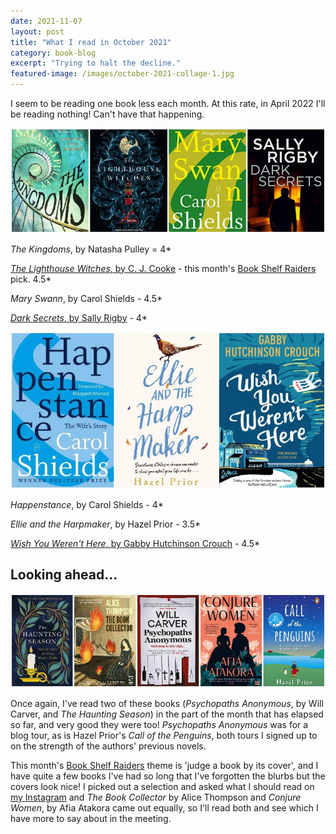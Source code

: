 ```yaml
---
date: 2021-11-07
layout: post
title: "What I read in October 2021"
category: book-blog
excerpt: "Trying to halt the decline."
featured-image: /images/october-2021-collage-1.jpg
---
```


I seem to be reading one book less each month. At this rate, in April 2022 I'll be reading nothing! Can't have that happening.

![The Kingdoms, The Lighthouse Witches, Mary Swann, Dark Secrets](/images/october-2021-collage-1.jpg)

<cite>The Kingdoms</cite>, by Natasha Pulley = 4*

[<cite>The Lighthouse Witches</cite>, by C. J. Cooke](/blog-tour-the-lighthouse-witches/) - this month's [Book Shelf Raiders](https://www.instagram.com/bookshelfraiders/) pick. 4.5*

<cite>Mary Swann</cite>, by Carol Shields - 4.5*

[<cite>Dark Secrets</cite>, by Sally Rigby](/blog-tour-dark-secrets/) - 4*

![Happenstance, Ellie and the Harpmaker, Wish You Weren't Here](/images/october-2021-collage-2.jpg)

<cite>Happenstance</cite>, by Carol Shields - 4*

<cite>Ellie and the Harpmaker</cite>, by Hazel Prior - 3.5*

[<cite>Wish You Weren't Here</cite>, by Gabby Hutchinson Crouch](/blog-tour-wish-you-werent-here/) - 4.5*

## Looking ahead...

![The Haunting Season, The Book Collector, Psychopaths Anonymous, Conjure Women, Call of the Penguins](/images/october-2021-collage-3.jpg)

Once again, I've read two of these books (<cite>Psychopaths Anonymous</cite>, by Will Carver, and <cite>The Haunting Season</cite>) in the part of the month that has elapsed so far, and very good they were too! <cite>Psychopaths Anonymous</cite> was for a blog tour, as is Hazel Prior's <cite>Call of the Penguins</cite>, both tours I signed up to on the strength of the authors' previous novels.

This month's [Book Shelf Raiders](https://www.instagram.com/bookshelfraiders/) theme is 'judge a book by its cover', and I have quite a few books I've had so long that I've forgotten the blurbs but the covers look nice! I picked out a selection and asked what I should read on [my Instagram](https://www.instagram.com/alicemcalicepants) and <cite>The Book Collector</cite> by Alice Thompson and <cite>Conjure Women</cite>, by Afia Atakora came out equally, so I'll read both and see which I have more to say about in the meeting.
